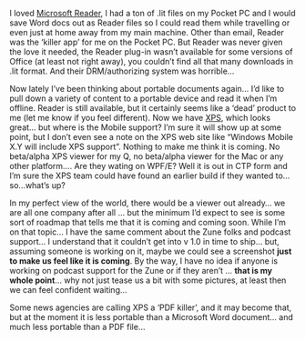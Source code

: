 I loved <a href="http://www.microsoft.com/reader/default.asp" target="_blank" class="broken_link">Microsoft Reader</a>, I had a ton of .lit files on my Pocket PC and I would save Word docs out as Reader files so I could read them while travelling or even just at home away from my main machine. Other than email, Reader was the &#8216;killer app&#8217; for me on the Pocket PC. But Reader was never given the love it needed, the Reader plug-in wasn&#8217;t available for some versions of Office (at least not right away), you couldn&#8217;t find all that many downloads in .lit format. And their DRM/authorizing system was horrible&#8230; 

Now lately I&#8217;ve been thinking about portable documents again&#8230; I&#8217;d like to pull down a variety of content to a portable device and read it when I&#8217;m offline. Reader is still available, but it certainly seems like a &#8216;dead&#8217; product to me (let me know if you feel different). Now we have <a href="http://www.microsoft.com/whdc/xps/default.mspx" target="_blank" class="broken_link">XPS</a>, which looks great&#8230; but where is the Mobile support? I&#8217;m sure it will show up at some point, but I don&#8217;t even see a note on the XPS web site like &#8220;Windows Mobile X.Y will include XPS support&#8221;. Nothing to make me think it is coming. No beta/alpha XPS viewer for my Q, no beta/alpha viewer for the Mac or any other platform&#8230;. Are they wating on WPF/E? Well it is out in CTP form and I&#8217;m sure the XPS team could have found an earlier build if they wanted to&#8230; so&#8230;what&#8217;s up?

In my perfect view of the world, there would be a viewer out already&#8230; we are all one company after all &#8230; but the minimum I&#8217;d expect to see is some sort of roadmap that tells me that it is coming and coming soon. While I&#8217;m on that topic&#8230; I have the same comment about the Zune folks and podcast support&#8230; I understand that it couldn&#8217;t get into v 1.0 in time to ship&#8230; but, assuming someone is working on it, maybe we could see a screenshot **just to make us feel like it is coming**. By the way, I have no idea if anyone is working on&nbsp;podcast support for the Zune&nbsp;or if they aren&#8217;t &#8230; **that is my whole point**&#8230; why not just tease us a bit with some pictures, at least then we can feel confident waiting&#8230;

Some news agencies are calling XPS a &#8216;PDF killer&#8217;, and it may become that, but at the moment it is less portable than a Microsoft Word document&#8230; and much less portable than a PDF file&#8230;